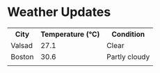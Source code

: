 # Weather Updates

<!-- WEATHER-UPDATE-START -->
<table><tr><th>City</th><th>Temperature (°C)</th><th>Condition</th></tr><tr><td>Valsad</td><td>27.1</td><td>Clear</td></tr><tr><td>Boston</td><td>30.6</td><td>Partly cloudy</td></tr><tr><td></td><td></td><td></td></tr></table>
<!-- WEATHER-UPDATE-END -->
